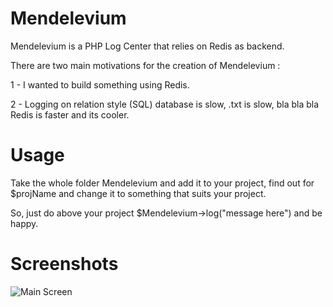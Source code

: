 Mendelevium
===========

Mendelevium is a PHP Log Center that relies on Redis as backend.

There are two main motivations for the creation of Mendelevium :

1 - I wanted to build something using Redis.

2 - Logging on relation style (SQL) database is slow, .txt is slow, bla bla bla Redis is faster and its cooler.

Usage
=====

Take the whole folder Mendelevium and add it to your project, find out for $projName and change it to something that suits your project.

So, just do above your project $Mendelevium->log("message here") and be happy.


Screenshots
===========


![Main Screen](http://i.imgur.com/yiZhi.png)